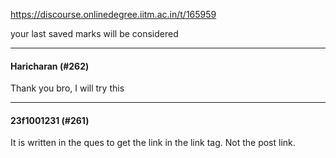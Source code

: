 https://discourse.onlinedegree.iitm.ac.in/t/165959

your last saved marks will be considered</p><hr>

<h4>Haricharan (#262)</h4>
<p>Thank you bro, I will try this</p><hr>

<h4>23f1001231 (#261)</h4>
<p>It is written in the ques to get the link in the link tag. Not the post link.